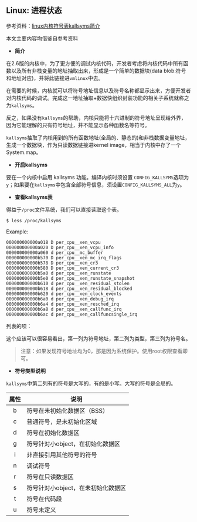 ## Linux: 进程状态

参考资料：[linux内核符号表kallsyms简介](https://yq.aliyun.com/articles/53679)

本文主要内容均借鉴自参考资料

* **简介**

在2.6版的内核中，为了更方便的调试内核代码，开发者考虑将内核代码中所有函数以及所有非栈变量的地址抽取出来，形成是一个简单的数据块(data blob:符号和地址对应)，并将此链接进`vmlinux`中去。

在需要的时候，内核就可以将符号地址信息以及符号名称都显示出来，方便开发者对内核代码的调试。完成这一地址抽取+数据快组织封装功能的相关子系统就称之为`kallsyms`。

反之，如果没有`kallsyms`的帮助，内核只能将十六进制的符号地址呈现给外界，因为它能理解的只有符号地址，并不能显示各种函数名等符号。

`kallsyms`抽取了内核用到的所有函数地址(全局的、静态的)和非栈数据变量地址，生成一个数据块，作为只读数据链接进kernel image，相当于内核中存了一个System.map。

* **开启kallsyms**

要在一个内核中启用 kallsyms 功能。编译内核时须设置 `CONFIG_KALLSYMS`选项为`y`；如果要在`kallsyms`中包含全部符号信息，须设置`CONFIG_KALLSYMS_ALL`为`y`。

* **查看kallsyms表**

得益于`/proc`文件系统，我们可以直接读取这个表。

```shell
$ less /proc/kallsyms
```

Example:
```shell
000000000000a018 D per_cpu__xen_vcpu
000000000000a020 D per_cpu__xen_vcpu_info
000000000000a060 d per_cpu__mc_buffer
000000000000b570 D per_cpu__xen_mc_irq_flags
000000000000b578 D per_cpu__xen_cr3
000000000000b580 D per_cpu__xen_current_cr3
000000000000b5a0 d per_cpu__xen_runstate
000000000000b5e0 d per_cpu__xen_runstate_snapshot
000000000000b610 d per_cpu__xen_residual_stolen
000000000000b618 d per_cpu__xen_residual_blocked
000000000000b620 d per_cpu__xen_clock_events
000000000000b6a0 d per_cpu__xen_debug_irq
000000000000b6a4 d per_cpu__xen_resched_irq
000000000000b6a8 d per_cpu__xen_callfunc_irq
000000000000b6ac d per_cpu__xen_callfuncsingle_irq
```

列表的项：

这个应该可以很容易看出，第一列为符号地址，第二列为类型，第三列为符号名。

>注意：如果发现符号地址均为0，那是因为系统保护。使用root权限查看即可。

* **符号类型说明**

`kallsyms`中第二列有的符号是大写的，有的是小写。大写的符号是全局的。

| 属性 | 说明 |
| :--: | - | 
| b | 符号在未初始化数据区（BSS） |
| c | 普通符号，是未初始化区域 |
| d | 符号在初始化数据区 |
| g | 符号针对小object，在初始化数据区 |
| i | 非直接引用其他符号的符号 |
| n | 调试符号 |
| r | 符号在只读数据区 |
| s | 符号针对小object，在未初始化数据区 |
| t | 符号在代码段 |
| u | 符号未定义 |